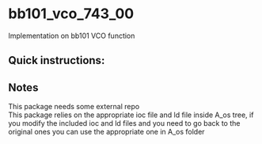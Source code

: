 # bb101_vco_743_00<br>
Implementation on bb101 VCO function<br>

## Quick instructions:

## Notes
This package needs some external repo<br>
This package relies on the appropriate ioc file and ld file inside A_os tree, if you modify the included ioc and ld files and you need to go back to the original ones you can use the appropriate one in A_os folder<br>


